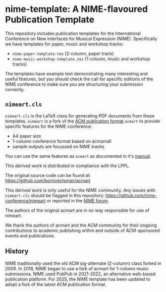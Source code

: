 # nime-template: A NIME-flavoured Publication Template

This repository includes publication templates for the International Conference on New Interfaces for Musical Expression (NIME). Specifically we have templates for paper, music and workshop tracks:

- `nime-paper-template.tex` (2-column, paper track)
- `nime-music-workshop-template.tex` (1-column, music and workshop tracks)

The templates have example text demonstrating many interesting and useful features, but you should check the call for specific editions of the NIME conference to make sure you are structuring your submission correctly.

## `nimeart.cls`

`nimeart.cls` is the LaTeX class for generating PDF documents from these templates. `nimeart` is a fork of the [ACM publication format](https://www.acm.org/publications/proceedings-template) `acmart` to provide specific features for the NIME conference:

  - A4 paper size
  - 1-column conference format based on acmsmall
  - sample outputs are focussed on NIME tracks

You can use the same features as `acmart` as documented in it's [manual](https://portalparts.acm.org/hippo/latex_templates/acmart.pdf).

This derived work is distributed in compliance with the LPPL.

The original source code can be found at: <https://github.com/borisveytsman/acmart>

This derived work is only useful for the NIME community. Any issues with `nimeart.cls` should be flagged in this repository: <https://github.com/nime-conference/nimeart> or reported in the [NIME forum](https://forum.nime.org).

The authors of the original acmart are in no way responsible for use of nimeart.

We thank the authors of acmart and the ACM community for their ongoing contributions to academic publishing within and outside of ACM-sponsored events and publications.

## History

NIME traditionally used the old ACM sig-alternate (2-column) class forked in 2009. In 2019, NIME began to use a fork of acmart for 1-column music submissions. NIME used PubPub in 2021-2022, an alternative web-based publication platform. For 2025, the NIME template has been updated to adopt a fork of the latest ACM publication format.
